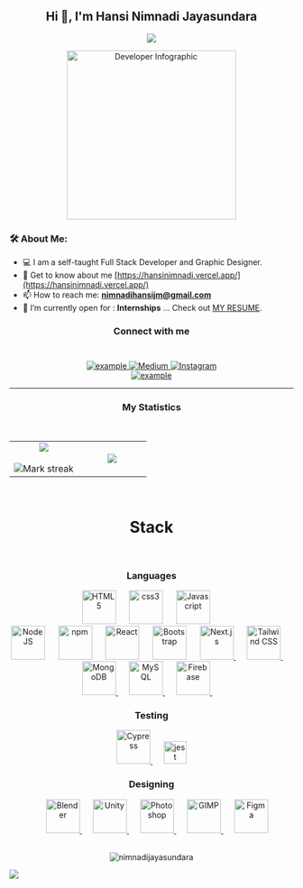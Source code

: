 <h2 align="center">Hi 🤗, I'm Hansi Nimnadi Jayasundara</h2>
<p align="center">
	<a href="https://github.com/NimnadiJayasundara">
		<img src="https://readme-typing-svg.herokuapp.com?lines=IT+Student;Full+Stack+Web+Developer;Graphic+Designer;BioInformatic%20|%20ML%20Enthusiastic;Always%20learning%20new%20things&center=true&width=380&height=45">
	</a>
</p>


<div align="center">
  <img src="https://cdni.iconscout.com/illustration/premium/thumb/business-developer-target-infographic-illustration-download-in-svg-png-gif-file-formats--chart-report-infographics-pack-illustrations-10445166.png" alt="Developer Infographic" width="300" />
</div>


### 🛠 About Me:
- 💻 I am a self-taught Full Stack Developer and Graphic Designer.
- 🌟 Get to know about me [https://hansinimnadi.vercel.app/](https://hansinimnadi.vercel.app/)
- 📫 How to reach me: **nimnadihansijm@gmail.com**
- 🤔 I’m currently open for : **Internships** ... Check out [MY RESUME](https://drive.google.com/file/d/1o8f2Vbw2tiJwtAuMqpIgGcOjliwYAi5L/view?usp=drive_link).

<h3 align="center">Connect with me</h3>
</br>
<div style="margin-top:10px" align="center">
  <div>
    <a  href="https://www.linkedin.com/in/hansi-nimnadi-011948275" target="_blank">
      <img src="https://img.shields.io/badge/Linked%20In-0A66C2.svg?style=for-the-badge&logo=linkedin&logoColor=white" alt="example"/>
    </a>
    <a href="https://medium.com/@nimnadijayasundara12" target="_blank">
      <img src="https://img.shields.io/badge/Medium-12100E.svg?style=for-the-badge&logo=medium&logoColor=white" alt="Medium"/>
    </a>
    <a href="https://instagram.com/example" target="_blank">
      <img src="https://img.shields.io/badge/Instagram-E4405F.svg?style=for-the-badge&logo=instagram&logoColor=white" alt="Instagram"/>
    </a>
  </div>
  <div>
    <a href="https://www.hackerrank.com/example" target="_blank">
      <img src="https://img.shields.io/badge/Hackerrank-00EA64.svg?style=for-the-badge&logo=hackerrank&logoColor=black" alt="example"/>
    </a>
  </div>
</div>

---

<!-- Statistics -->
<h3 align="center">My Statistics</h3>
</br>
<p align="center">
<table align="center">
<tr border="none">
<td width="50%" align="center">
	<img align="center" src="https://github-readme-stats.vercel.app/api?username=NimnadiJayasundara&theme=dark&show_icons=true&count_private=true" />
	<br><br>
	<img title="🔥 Get streak stats for your profile at git.io/streak-stats" alt="Mark streak" src="https://github-readme-streak-stats.herokuapp.com/?user=NimnadiJayasundara&theme=dark&hide_border=false" /> 
</td>
<td width="50%" align="center">
	<img align="center" src="https://github-readme-stats.anuraghazra1.vercel.app/api/top-langs/?username=NimnadiJayasundara&theme=dark&hide_border=false&no-bg=true&no-frame=true&langs_count=10"/>
</td>
</tr>
</table>
</p>

</br>

<!-- development tools -->
<div align="center" width="100">
  <h1>Stack</h1>
  </br>
  <h3>Languages</h3>
  <img
  src="https://cdn.jsdelivr.net/gh/devicons/devicon@latest/icons/html5/html5-original-wordmark.svg"
        width="60px"
        alt="HTML5"
    />
    &nbsp;&nbsp;&nbsp;&nbsp;
      <img
    src="https://cdn.jsdelivr.net/gh/devicons/devicon@latest/icons/css3/css3-original-wordmark.svg"
    width="60px"
    alt="css3">
    &nbsp;&nbsp;&nbsp;&nbsp;
      <img
    src="https://cdn.jsdelivr.net/gh/devicons/devicon@latest/icons/javascript/javascript-original.svg"
    width="60px"
    alt="Javascript">
    &nbsp;&nbsp;&nbsp;&nbsp;
    </br>
      <img
    src="https://cdn.jsdelivr.net/gh/devicons/devicon@latest/icons/nodejs/nodejs-original-wordmark.svg"
    width="60px"
    alt="NodeJS">
    &nbsp;&nbsp;&nbsp;&nbsp;
      <img
    src="https://cdn.jsdelivr.net/gh/devicons/devicon@latest/icons/npm/npm-original-wordmark.svg"
    width="60px"
    alt="npm">
    &nbsp;&nbsp;&nbsp;&nbsp;
      <img
    src="https://cdn.jsdelivr.net/gh/devicons/devicon@latest/icons/react/react-original-wordmark.svg"
    width="60px"
    alt="React">
    &nbsp;&nbsp;&nbsp;&nbsp;
      <img
    src="https://cdn.jsdelivr.net/gh/devicons/devicon@latest/icons/bootstrap/bootstrap-plain-wordmark.svg"
    width="60px"
    alt="Bootstrap">
    &nbsp;&nbsp;&nbsp;&nbsp;
    <a href="https://nextjs.org/" target="_blank">
    <img
        src="https://cdn.worldvectorlogo.com/logos/nextjs-2.svg"
        width="60px"
        alt="Next.js"
    />
</a>
&nbsp;&nbsp;&nbsp;&nbsp;
<a href="https://tailwindcss.com/" target="_blank">
    <img
        src="https://www.vectorlogo.zone/logos/tailwindcss/tailwindcss-icon.svg"
        width="60px"
        alt="Tailwind CSS"
    />
</a>
&nbsp;&nbsp;&nbsp;&nbsp;

</br>
<a href="https://www.mongodb.com/" target="_blank">
    <img
        src="https://cdn.jsdelivr.net/gh/devicons/devicon@latest/icons/mongodb/mongodb-original-wordmark.svg"
        width="60px"
        alt="MongoDB"
    />
</a>
&nbsp;&nbsp;&nbsp;&nbsp;
<a href="https://www.mysql.com/" target="_blank">
    <img
        src="https://cdn.jsdelivr.net/gh/devicons/devicon@latest/icons/mysql/mysql-original-wordmark.svg"
        width="60px"
        alt="MySQL"
    />
</a>
&nbsp;&nbsp;&nbsp;&nbsp;
<a href="https://firebase.google.com/" target="_blank">
    <img
        src="https://cdn.jsdelivr.net/gh/devicons/devicon@latest/icons/firebase/firebase-plain-wordmark.svg"
        width="60px"
        alt="Firebase"
    />
</a>
&nbsp;&nbsp;&nbsp;&nbsp;

<!-- Testing tools -->
</br>
<h3>Testing</h3>
<a href="https://www.cypress.io/" target="_blank">
    <img
        src="https://raw.githubusercontent.com/simple-icons/simple-icons/6e46ec1fc23b60c8fd0d2f2ff46db82e16dbd75f/icons/cypress.svg"
        width="60px"
        alt="Cypress"
    />
</a>
&nbsp;&nbsp;&nbsp;&nbsp;
  <a href="https://jestjs.io" target="_blank">
		<img src="https://www.vectorlogo.zone/logos/jestjsio/jestjsio-icon.svg" alt="jest" width="40" height="40"/>
	</a>

<!-- Designing tools -->
</br>
<h3>Designing</h3>
&nbsp;&nbsp;&nbsp;&nbsp;
<a href="https://www.blender.org/" target="_blank">
    <img
        src="https://download.blender.org/branding/community/blender_community_badge_white.svg"
        width="60px"
        alt="Blender"
    />
</a>
&nbsp;&nbsp;&nbsp;&nbsp;
<a href="https://unity.com/" target="_blank">
    <img
        src="https://www.vectorlogo.zone/logos/unity3d/unity3d-icon.svg"
        width="60px"
        alt="Unity"
    />
</a>
&nbsp;&nbsp;&nbsp;&nbsp;
<a href="https://www.adobe.com/products/photoshop.html" target="_blank">
    <img
        src="https://upload.wikimedia.org/wikipedia/commons/a/af/Adobe_Photoshop_CC_icon.svg"
        width="60px"
        alt="Photoshop"
    />
</a>
&nbsp;&nbsp;&nbsp;&nbsp;
<a href="https://www.gimp.org/" target="_blank">
    <img
        src="https://upload.wikimedia.org/wikipedia/commons/4/45/The_GIMP_icon_-_gnome.svg"
        width="60px"
        alt="GIMP"
    />
</a>
&nbsp;&nbsp;&nbsp;&nbsp;
<a href="https://www.figma.com/" target="_blank">
    <img
        src="https://www.vectorlogo.zone/logos/figma/figma-icon.svg"
        width="60px"
        alt="Figma"
    />
</a>   
</div>

<div>  
</br>
<p align="center"> 
	<img src="https://komarev.com/ghpvc/?username=nimnadijayasundara&label=Profile%20views&color=0e75b6&style=flat" alt="nimnadijayasundara" /> 
</p>

<!--horizontal divider(gradiant)-->
<img src="https://user-images.githubusercontent.com/73097560/115834477-dbab4500-a447-11eb-908a-139a6edaec5c.gif">
</div>
